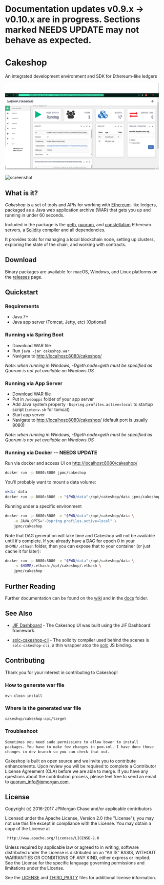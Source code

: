# Documentation updates v0.9.x -> v0.10.x are in progress. Sections marked NEEDS UPDATE may not behave as expected.


# Cakeshop

An integrated development environment and SDK for Ethereum-like ledgers

![screenshot](docs/images/screenshot.png "screenshot")

![screenshot](docs/images/sandbox.png "sandbox screenshot")

## What is it?

_Cakeshop_ is a set of tools and APIs for working with [Ethereum](https://ethereum.org/)-like ledgers, packaged as a Java web application archive (WAR) that gets you up and running in under 60 seconds.

Included in the package is the [geth](https://github.com/ethereum/go-ethereum), [quorum](https://github.com/jpmorganchase/quorum), and [constellation](https://github.com/jpmorganchase/constellation) Ethereum servers, a [Solidity](https://solidity.readthedocs.org/en/latest/)
compiler and all dependencies.

It provides tools for managing a local blockchain node, setting up clusters,
exploring the state of the chain, and working with contracts.

## Download

Binary packages are available for macOS, Windows, and Linux platforms on the [releases](https://github.com/jpmorganchase/cakeshop/releases) page.

## Quickstart

### Requirements

* Java 7+
* Java app server (Tomcat, Jetty, etc) [Optional]

### Running via Spring Boot

* Download WAR file
* Run `java -jar cakeshop.war`
* Navigate to [http://localhost:8080/cakeshop/](http://localhost:8080/cakeshop/)

*Note: when running in Windows, -Dgeth.node=geth must be specified as Quorum is not yet available on Windows OS*

### Running via App Server

* Download WAR file
* Put in `/webapps` folder of your app server
* Add Java system property `-Dspring.profiles.active=local` to startup script (`setenv.sh` for tomcat)
* Start app server
* Navigate to [http://localhost:8080/cakeshop/](http://localhost:8080/cakeshop/) (default port is usually 8080)

*Note: when running in Windows, -Dgeth.node=geth must be specified as Quorum is not yet available on Windows OS*

### Running via Docker -- NEEDS UPDATE

Run via docker and access UI on [http://localhost:8080/cakeshop/](http://localhost:8080/cakeshop/)

```sh
docker run -p 8080:8080 jpmc/cakeshop
```

You'll probably want to mount a data volume:

```sh
mkdir data
docker run -p 8080:8080 -v "$PWD/data":/opt/cakeshop/data jpmc/cakeshop
```

Running under a specific environment

```sh
docker run -p 8080:8080 -v "$PWD/data":/opt/cakeshop/data \
    -e JAVA_OPTS="-Dspring.profiles.active=local" \
    jpmc/cakeshop
```

Note that DAG generation will take time and Cakeshop will not be available until it's complete. If you already have a DAG for epoch 0 in your `$HOME/.ethash` folder, then you can expose that to your container (or just cache it for later):

```sh
docker run -p 8080:8080 -v "$PWD/data":/opt/cakeshop/data \
    -v $HOME/.ethash:/opt/cakeshop/.ethash \
    jpmc/cakeshop
```

## Further Reading

Further documentation can be found on the [wiki](https://github.com/jpmorganchase/cakeshop/wiki/) and in the [docs](docs/) folder.

## See Also

* [JIF Dashboard](https://github.com/jpmorganchase/jif-dashboard) - The Cakeshop UI was built using the JIF Dashboard framework.

* [solc-cakeshop-cli](https://github.com/jpmorganchase/solc-cakeshop-cli) - The solidity compiler used behind the scenes is `solc-cakeshop-cli`, a thin wrapper atop the [solc](https://github.com/ethereum/solc-js) JS binding.

## Contributing

Thank you for your interest in contributing to Cakeshop!

### How to generate war file
	mvn clean install 

### Where is the generated war file
	cakeshop/cakeshop-api/target

### Troubleshoot
	Sometimes you need sudo permissions to allow bower to install packages. You have to make few changes in pom.xml. I have done those changes in dev branch so you can check that out.

Cakeshop is built on open source and we invite you to contribute enhancements. Upon review you will be required to complete a Contributor License Agreement (CLA) before we are able to merge. If you have any questions about the contribution process, please feel free to send an email to [quorum_info@jpmorgan.com](mailto:quorum_info@jpmorgan.com).

## License

Copyright (c) 2016-2017 JPMorgan Chase and/or applicable contributors

Licensed under the Apache License, Version 2.0 (the "License");
you may not use this file except in compliance with the License.
You may obtain a copy of the License at

     http://www.apache.org/licenses/LICENSE-2.0

Unless required by applicable law or agreed to in writing, software
distributed under the License is distributed on an "AS IS" BASIS,
WITHOUT WARRANTIES OR CONDITIONS OF ANY KIND, either express or implied.
See the License for the specific language governing permissions and
limitations under the License.

See the [LICENSE](LICENSE) and [THIRD_PARTY](THIRD_PARTY) files for additional license information.

